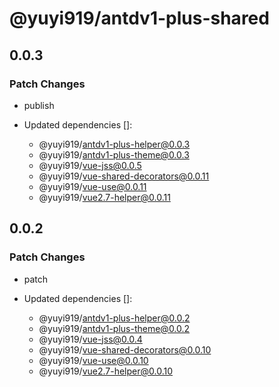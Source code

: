 # @yuyi919/antdv1-plus-shared

## 0.0.3

### Patch Changes

- publish

- Updated dependencies []:
  - @yuyi919/antdv1-plus-helper@0.0.3
  - @yuyi919/antdv1-plus-theme@0.0.3
  - @yuyi919/vue-jss@0.0.5
  - @yuyi919/vue-shared-decorators@0.0.11
  - @yuyi919/vue-use@0.0.11
  - @yuyi919/vue2.7-helper@0.0.11

## 0.0.2

### Patch Changes

- patch

- Updated dependencies []:
  - @yuyi919/antdv1-plus-helper@0.0.2
  - @yuyi919/antdv1-plus-theme@0.0.2
  - @yuyi919/vue-jss@0.0.4
  - @yuyi919/vue-shared-decorators@0.0.10
  - @yuyi919/vue-use@0.0.10
  - @yuyi919/vue2.7-helper@0.0.10
